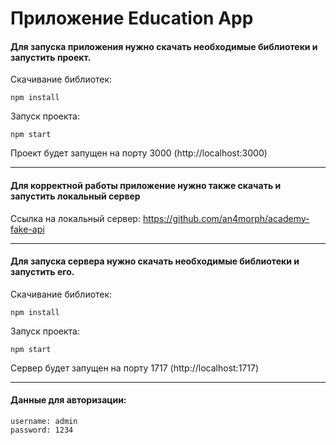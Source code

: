 # Приложение Education App

#### Для запуска приложения нужно скачать необходимые библиотеки и запустить проект.

Скачивание библиотек:
```
npm install
```

Запуск проекта:
```
npm start
```

Проект будет запущен на порту 3000 (http://localhost:3000)

---

#### Для корректной работы приложение нужно также скачать и запустить локальный сервер

Ссылка на локальный сервер: https://github.com/an4morph/academy-fake-api

---

#### Для запуска сервера нужно скачать необходимые библиотеки и запустить его.

Скачивание библиотек:
```
npm install
```

Запуск проекта:
```
npm start
```

Сервер будет запущен на порту 1717 (http://localhost:1717)

---

#### Данные для авторизации:
```
username: admin
password: 1234
```
